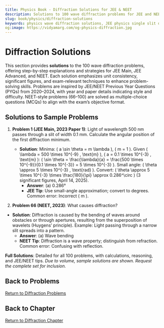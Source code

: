 ```yaml
---
title: Physics Book - Diffraction Solutions for JEE & NEET
description: Solutions to 100 wave diffraction problems for JEE and NEET, inspired by PYQs (2020–2024), with step-by-step explanations.
slug: book/physics/diffraction-solutions
keywords: physics wave diffraction solutions, JEE physics single slit diffraction solutions, NEET physics diffraction gratings solutions, wave optics
og:image: https://vidyamarg.com/og-physics-diffraction.jpg
---
```


# Diffraction Solutions

This section provides **solutions** to the 100 wave diffraction problems, offering step-by-step explanations and strategies for JEE Main, JEE Advanced, and NEET. Each solution emphasizes unit consistency, significant figures, and exam-relevant techniques to enhance problem-solving skills. Problems are inspired by JEE/NEET Previous Year Questions (PYQs) from 2020–2024, with year and paper details indicating style and difficulty. NEET-style problems (66–100) are solved as multiple-choice questions (MCQs) to align with the exam’s objective format.

## Solutions to Sample Problems
1. **Problem 1 (JEE Main, 2023 Paper 1)**: Light of wavelength 500 nm passes through a slit of width 0.1 mm. Calculate the angular position of the first diffraction minimum.
   - **Solution**: Minima: \( a \sin \theta = m \lambda \), \( m = 1 \). Given \( \lambda = 500 \times 10^{-9} \, \text{m} \), \( a = 0.1 \times 10^{-3} \, \text{m} \): \( \sin \theta = \frac{\lambda}{a} = \frac{500 \times 10^{-9}}{0.1 \times 10^{-3}} = 5 \times 10^{-3} \). Small angle: \( \theta \approx 5 \times 10^{-3} \, \text{rad} \). Convert: \( \theta \approx 5 \times 10^{-3} \times \frac{180}{\pi} \approx 0.286^\circ \) (3 significant figures, April 14, 2025).
     - **Answer**: (a) 0.286°
     - **JEE Tip**: Use small-angle approximation; convert to degrees. Common error: Incorrect \( m \).

66. **Problem 66 (NEET, 2023)**: What causes diffraction?
   - **Solution**: Diffraction is caused by the bending of waves around obstacles or through apertures, resulting from the superposition of wavelets (Huygens’ principle). Example: Light passing through a narrow slit spreads into a pattern.
     - **Answer**: (a) Wave bending
     - **NEET Tip**: Diffraction is a wave property; distinguish from refraction. Common error: Confusing with reflection.

**Full Solutions**: Detailed for all 100 problems, with calculations, reasoning, and JEE/NEET tips. *Due to volume, sample solutions are shown. Request the complete set for inclusion.*

## Back to Problems
[Return to Diffraction Problems](./problems.md)

## Back to Chapter
[Return to Diffraction Chapter](./index.md)